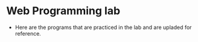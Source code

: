 # Web Programming lab 
- Here are the programs that are practiced in the lab and are upladed for reference.